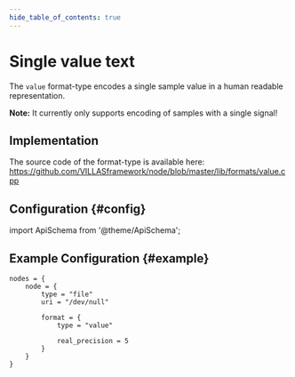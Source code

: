 ```yaml
---
hide_table_of_contents: true
---
```


# Single value text

The `value` format-type encodes a single sample value in a human readable representation.

**Note:** It currently only supports encoding of samples with a single signal!

## Implementation

The source code of the format-type is available here:
https://github.com/VILLASframework/node/blob/master/lib/formats/value.cpp

## Configuration {#config}

import ApiSchema from '@theme/ApiSchema';

<ApiSchema id="node" example pointer="#/components/schemas/value" />

## Example Configuration {#example}

``` url="external/node/etc/examples/formats/value.conf" title="node/etc/examples/formats/value.conf"
nodes = {
	node = {
		type = "file"
		uri = "/dev/null"

		format = {
			type = "value"

			real_precision = 5
		}
	}
}
```

